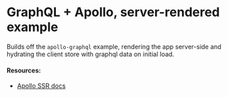 # GraphQL + Apollo, server-rendered example

Builds off the `apollo-graphql` example, rendering the app server-side and hydrating the client store with graphql data on initial load.


#### Resources:
* [Apollo SSR docs](https://www.apollographql.com/docs/react/recipes/server-side-rendering.html)
